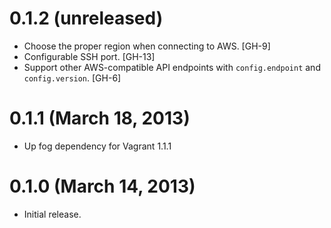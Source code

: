 # 0.1.2 (unreleased)

* Choose the proper region when connecting to AWS. [GH-9]
* Configurable SSH port. [GH-13]
* Support other AWS-compatible API endpoints with `config.endpoint`
  and `config.version`. [GH-6]

# 0.1.1 (March 18, 2013)

* Up fog dependency for Vagrant 1.1.1

# 0.1.0 (March 14, 2013)

* Initial release.
